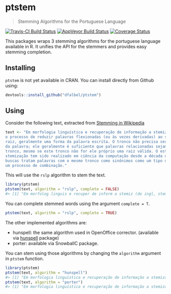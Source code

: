
<!-- README.md is generated from README.Rmd. Please edit that file -->
ptstem
======

> Stemming Algorithms for the Portuguese Language

[![Travis-CI Build Status](https://travis-ci.org/dfalbel/ptstem.svg?branch=master)](https://travis-ci.org/dfalbel/ptstem) [![AppVeyor Build Status](https://ci.appveyor.com/api/projects/status/github/dfalbel/ptstem?branch=master&svg=true)](https://ci.appveyor.com/project/dfalbel/ptstem) [![Coverage Status](https://img.shields.io/codecov/c/github/dfalbel/ptstem/master.svg)](https://codecov.io/github/dfalbel/ptstem?branch=master)

This packages wraps 3 stemming algorithms for the portuguese language available in R. It unifies the API for the stemmers and provides easy stemming completion.

Installing
----------

`ptstem` is not yet available in CRAN. You can install directly from Github using:

``` r
devtools::install_github("dfalbel/ptstem")
```

Using
-----

Consider the following text, extracted from [Stemming in Wikipedia](https://pt.wikipedia.org/wiki/Stemiza%C3%A7%C3%A3o)

``` r
text <- "Em morfologia linguística e recuperação de informação a stemização (do inglês, stemming) é
o processo de reduzir palavras flexionadas (ou às vezes derivadas) ao seu tronco (stem), base ou
raiz, geralmente uma forma da palavra escrita. O tronco não precisa ser idêntico à raiz morfológica
da palavra; ele geralmente é suficiente que palavras relacionadas sejam mapeadas para o mesmo
tronco, mesmo se este tronco não for ele próprio uma raiz válida. O estudo de algoritmos para
stemização tem sido realizado em ciência da computação desde a década de 60. Vários motores de
buscas tratam palavras com o mesmo tronco como sinônimos como um tipo de expansão de consulta, em
um processo de combinação."
```

This will use the `rslp` algorithm to stem the text.

``` r
library(ptstem)
ptstem(text, algorithm = "rslp", complete = FALSE)
#> [1] "Em morfolog linguis e recuper de inform a stemiz (do ingl, stemming) é\no process de reduz palavr flexion (ou às vez deriv) ao seu tronc (st), bas ou\nraiz, geral uma form da palavr escrit. O tronc nao precis ser ident à raiz morfolog\nda palavr; ele geral é sufici que palavr relacion sej mape par o mesm\ntronc, mesm se est tronc nao for ele propri uma raiz val. O estud de algoritm par\nstemiz tem sid realiz em cienc da comput desd a dec de 60. Vari motor de\nbusc trat palavr com o mesm tronc com sinon com um tip de expans de consult, em\num process de combin."
```

You can complete stemmed words using the argument `complete = T`.

``` r
ptstem(text, algorithm = "rslp", complete = TRUE)
```

The other implemented algorithms are:

-   hunspell: the same algorithm used in OpenOffice corrector. (available via [hunspell](https://github.com/ropensci/hunspell) package)
-   porter: available via SnowballC package.

You can stem using those algorithms by changing the `algorithm` argument in `ptstem` function.

``` r
library(ptstem)
ptstem(text, algorithm = "hunspell")
#> [1] "Em morfologia linguística e recuperação de informação a stemização (do inglês, stemização) é\no processo de reduzir palavras flexionadas (ou às vezes derivadas) ao seu tronco (stemização), base ou\nraiz, geralmente uma forma da palavras escrita. O tronco não precisa ser idêntico à raiz morfologia\nda palavras; ele geralmente é suficiente que palavras relacionadas ser mapeadas para o mesmo\ntronco, mesmo se este tronco não for ele próprio uma raiz válida. O estudo de algoritmos para\nstemização tem ser realizado em ciência da computação desde a década de 60. Vários motores de\nbuscas tratam palavras com o mesmo tronco como sinônimos como um tipo de expansão de consulta, em\num processo de combinação."
ptstem(text, algorithm = "porter")
#> [1] "Em morfologia linguística e recuperação de informação a stemização (do inglês, stemming) é\no processo de reduzir palavras flexionadas (ou às vezes derivadas) ao seu tronco (stem), base ou\nraiz, geralmente uma forma da palavras escrita. O tronco não precisa ser idêntico à raiz morfológica\nda palavras; ele geralmente é suficiente que palavras relacionadas sejam mapeadas para o mesmo\ntronco, mesmo se este tronco não for ele próprio uma raiz válida. O estudo de algoritmos para\nstemização tem sido realizado em ciência da computação desde a década de 60. Vários motores de\nbuscas tratam palavras com o mesmo tronco com sinônimos com um tipo de expansão de consulta, em\num processo de combinação."
```
